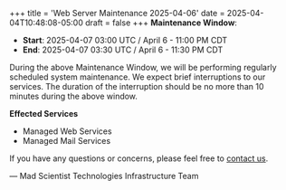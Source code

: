 +++
title = 'Web Server Maintenance 2025-04-06'
date = 2025-04-04T10:48:08-05:00
draft = false
+++
**Maintenance Window**:

* **Start**: 2025-04-07 03:00 UTC / April 6 - 11:00 PM CDT
* **End**: 2025-04-07 03:30 UTC / April 6 - 11:30 PM CDT

During the above Maintenance Window, we will be performing regularly scheduled system maintenance. We expect brief interruptions to our services. The duration of the interruption should be no more than 10 minutes during the above window.

**Effected Services**

* Managed Web Services
* Managed Mail Services

If you have any questions or concerns, please feel free to [contact us](https://madscitech.com/about/contact/).

&mdash; Mad Scientist Technologies Infrastructure Team